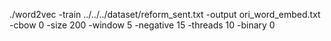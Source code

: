 ./word2vec -train ../../../dataset/reform_sent.txt -output ori_word_embed.txt -cbow 0 -size 200 -window 5 -negative 15 -threads 10 -binary 0